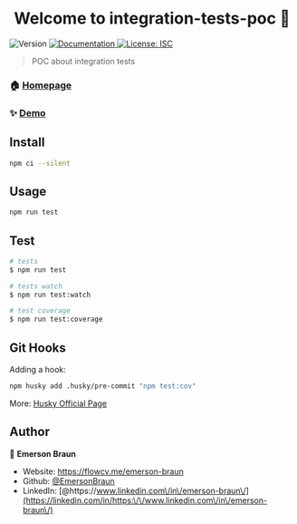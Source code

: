 <h1 align="center">Welcome to integration-tests-poc 👋</h1>
<p>
  <img alt="Version" src="https://img.shields.io/badge/version-1.0.0-blue.svg?cacheSeconds=2592000" />
  <a href="https://github.com/EmersonBraun/integration-tests-poc#readme" target="_blank">
    <img alt="Documentation" src="https://img.shields.io/badge/documentation-yes-brightgreen.svg" />
  </a>
  <a href="#" target="_blank">
    <img alt="License: ISC" src="https://img.shields.io/badge/License-ISC-yellow.svg" />
  </a>
</p>

> POC about integration tests

### 🏠 [Homepage](https://github.com/EmersonBraun/integration-tests-poc#readme)

### ✨ [Demo](https://github.com/EmersonBraun/integration-tests-poc#readme)

## Install

```sh
npm ci --silent
```

## Usage

```sh
npm run test
```

## Test
```bash
# tests
$ npm run test

# tests watch
$ npm run test:watch

# test coverage
$ npm run test:coverage
```

## Git Hooks
Adding a hook:
```bash
npm husky add .husky/pre-commit "npm test:cov"
```
More: [Husky Official Page](https://typicode.github.io/husky/)

## Author

👤 **Emerson Braun**

* Website: https://flowcv.me/emerson-braun
* Github: [@EmersonBraun](https://github.com/EmersonBraun)
* LinkedIn: [@https:\/\/www.linkedin.com\/in\/emerson-braun\/](https://linkedin.com/in/https:\/\/www.linkedin.com\/in\/emerson-braun\/)
